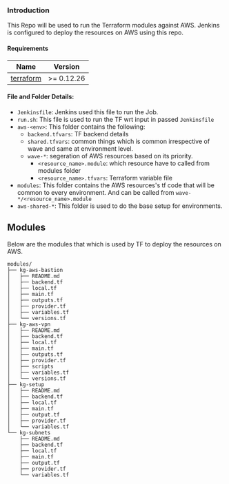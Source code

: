 ### Introduction

This Repo will be used to run the Terraform modules against AWS. Jenkins is configured to deploy the resources on AWS using this repo.


#### Requirements

| Name | Version |
|------|---------|
| <a name="requirement_terraform"></a> [terraform](#requirement\_terraform) | >= 0.12.26 |

#### File and Folder Details:

* `Jenkinsfile`: Jenkins used this file to run the Job.
* `run.sh`: This file is used to run the TF wrt input in passed `Jenkinsfile`
* `aws-<env>`: This folder contains the following:
    * `backend.tfvars`: TF backend details
    * `shared.tfvars`: common things which is common irrespective of wave and same at environment level.
    * `wave-*`: segeration of AWS resources based on its priority.
        * `<resource_name>.module`: which resource have to called from modules folder
        * `<resource_name>.tfvars`: Terraform variable file
* `modules`: This folder contains the AWS resources's tf code that will be common to every environment. And can be called from `wave-*/<resource_name>.module`
* `aws-shared-*`: This folder is used to do the base setup for environments. 

## Modules
Below are the modules that which is used by TF to deploy the resources on AWS.
```
modules/
├── kg-aws-bastion
│   ├── README.md
│   ├── backend.tf
│   ├── local.tf
│   ├── main.tf
│   ├── outputs.tf
│   ├── provider.tf
│   ├── variables.tf
│   └── versions.tf
├── kg-aws-vpn
│   ├── README.md
│   ├── backend.tf
│   ├── local.tf
│   ├── main.tf
│   ├── outputs.tf
│   ├── provider.tf
│   ├── scripts
│   ├── variables.tf
│   └── versions.tf
├── kg-setup
│   ├── README.md
│   ├── backend.tf
│   ├── local.tf
│   ├── main.tf
│   ├── output.tf
│   ├── provider.tf
│   └── variables.tf
└── kg-subnets
    ├── README.md
    ├── backend.tf
    ├── local.tf
    ├── main.tf
    ├── output.tf
    ├── provider.tf
    └── variables.tf
```
